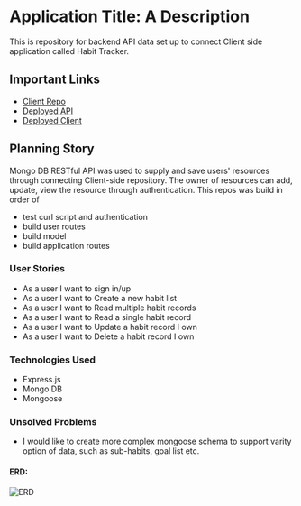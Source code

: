 # Application Title: A Description

This is repository for backend API data set up to connect Client side application called Habit Tracker.  

## Important Links

- [Client Repo](https://github.com/codessi/habit-tracker-project-client)
- [Deployed API](https://shrouded-plateau-44826.herokuapp.com)
- [Deployed Client](https://codessi.github.io/habit-tracker-project-client/)

## Planning Story

Mongo DB RESTful API was used to supply and save users' resources through connecting Client-side repository. The owner of resources can add, update, view the resource through authentication.  This repos was build in order of 
- test curl script and authentication
- build user routes
- build model 
- build application routes



### User Stories

- As a user I want to sign in/up
- As a user I want to Create a new habit list
- As a user I want to Read multiple habit records
- As a user I want to Read a single habit record
- As a user I want to Update a habit record I own
- As a user I want to Delete a habit record I own

### Technologies Used

- Express.js
- Mongo DB
- Mongoose 


### Unsolved Problems

- I would like to create more complex mongoose schema to support
  varity option of data, such as sub-habits, goal list etc. 


#### ERD:
![ERD](https://media.git.generalassemb.ly/user/31535/files/3b5c7500-1f28-11eb-9856-bfdeaf4a65c0)